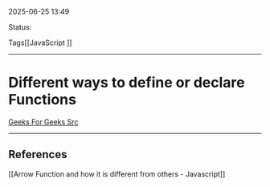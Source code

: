 
2025-06-25 13:49

Status:

Tags[[JavaScript ]]

---
# Different ways to define or declare Functions

[Geeks For Geeks Src](https://www.geeksforgeeks.org/javascript/javascript-function-definitions/#)

---
## References

[[Arrow Function and how it is different from others - Javascript]]